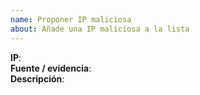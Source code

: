 ```yaml
---
name: Proponer IP maliciosa
about: Añade una IP maliciosa a la lista
---
```

**IP**:  
**Fuente / evidencia**:  
**Descripción**:
